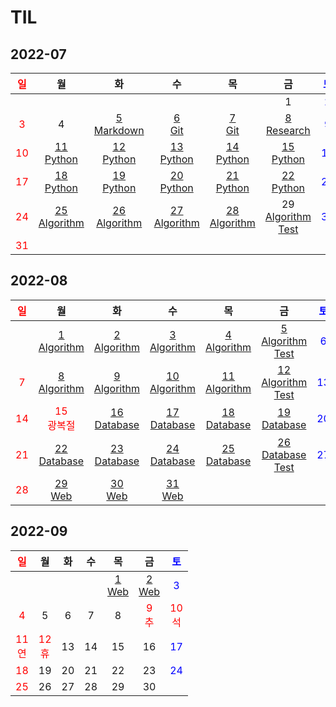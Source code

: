 # TIL

## 2022-07
| <span style="color: red">일</span> |                       월                       |                       화                        |                       수                       |                       목                       |                              금                              | <span style="color: blue">토</span> |
| :--------------------------------: | :--------------------------------------------: | :---------------------------------------------: | :--------------------------------------------: | :--------------------------------------------: | :----------------------------------------------------------: | :---------------------------------: |
|                                    |                                                |                                                 |                                                |                                                |                              1                               | <span style="color: blue">2</span>  |
| <span style="color: red">3</span>  |                       4                        | [5<br/>Markdown](./Markdown/마크다운%20문법.md) |           [6<br/>Git](./Git/Git.md)            |           [7<br/>Git](./Git/Git2.md)           |           [8<br/>Research](./Research/research.md)           | <span style="color: blue">9</span>  |
| <span style="color: red">10</span> |    [11<br/>Python](./Python/md/Python01.md)    |    [12<br/>Python](./Python/md/Python02.md)     |    [13<br/>Python](./Python/md/Python03.md)    |    [14<br/>Python](./Python/md/Python04.md)    |           [15<br/>Python](./Python/md/Python05.md)           | <span style="color: blue">16</span> |
| <span style="color: red">17</span> |    [18<br/>Python](./Python/md/Python06.md)    |    [19<br/>Python](./Python/md/Python07.md)     |    [20<br/>Python](./Python/md/Python08.md)    |    [21<br/>Python](./Python/md/Python09.md)    |           [22<br/>Python](./Python/md/Python10.md)           | <span style="color: blue">23</span> |
| <span style="color: red">24</span> | [25<br/>Algorithm](./Algorithm/Algorithm01.md) | [26<br/>Algorithm](./Algorithm/Algorithm02.md)  | [27<br/>Algorithm](./Algorithm/Algorithm03.md) | [28<br/>Algorithm](./Algorithm/Algorithm04.md) | 29<br/>[Algorithm](./Algorithm/Algorithm05.md)<br/>[Test](./Algorithm/swea/0729_coding_test) | <span style="color: blue">30</span> |
| <span style="color: red">31</span> |                                                |                                                 |                                                |                                                |                                                              |                                     |

## 2022-08

| <span style="color: red">일</span> |                      월                       |                      화                       |                       수                       |                       목                       |                              금                              | <span style="color: blue">토</span> |
| :--------------------------------: | :-------------------------------------------: | :-------------------------------------------: | :--------------------------------------------: | :--------------------------------------------: | :----------------------------------------------------------: | :---------------------------------: |
|                                    | [1<br/>Algorithm](./Algorithm/Algorithm06.md) | [2<br/>Algorithm](./Algorithm/Algorithm07.md) | [3<br/>Algorithm](./Algorithm/Algorithm08.md)  | [4<br/>Algorithm](./Algorithm/Algorithm09.md)  | [5<br/>Algorithm<br/>Test](./Algorithm/swea/0805_coding_test) | <span style="color: blue">6</span>  |
| <span style="color: red">7</span>  | [8<br/>Algorithm](./Algorithm/Algorithm10.md) | [9<br/>Algorithm](./Algorithm/Algorithm11.md) | [10<br/>Algorithm](./Algorithm/Algorithm12.md) | [11<br/>Algorithm](./Algorithm/Algorithm13.md) | [12<br/>Algorithm<br/>Test](./Algorithm/swea/0812_coding_test) | <span style="color: blue">13</span> |
| <span style="color: red">14</span> | <span style="color: red">15<br/>광복절</span> |  [16<br/>Database](./Database/Database01.md)  |  [17<br/>Database](./Database/Database02.md)   |  [18<br/>Database](./Database/Database03.md)   |         [19<br/>Database](./Database/Database04.md)          | <span style="color: blue">20</span> |
| <span style="color: red">21</span> |  [22<br/>Database](./Database/Database05.md)  |  [23<br/>Database](./Database/Database06.md)  |  [24<br/>Database](./Database/Database07.md)   |  [25<br/>Database](./Database/Database08.md)   |     [26<br/>Database<br/>Test](./Database/Database09.md)     | <span style="color: blue">27</span> |
| <span style="color: red">28</span> |         [29<br/>Web](./Web/Web01.md)          |         [30<br/>Web](./Web/Web02.md)          |          [31<br/>Web](./Web/Web03.md)          |                                                |                                                              |                                     |

## 2022-09

|    <span style="color: red">일</span>     |                    월                     |  화  |  수  |             목              |                    금                    |    <span style="color: blue">토</span>    |
| :---------------------------------------: | :---------------------------------------: | :--: | :--: | :-------------------------: | :--------------------------------------: | :---------------------------------------: |
|                                           |                                           |      |      | [1<br/>Web](./Web/Web04.md) |     [2<br/>Web](./Web/0902/project)      |    <span style="color: blue">3</span>     |
|     <span style="color: red">4</span>     |                     5                     |  6   |  7   |              8              | <span style="color: red">9<br/>추</span> | <span style="color: red">10<br/>석</span> |
| <span style="color: red">11<br/>연</span> | <span style="color: red">12<br/>휴</span> |  13  |  14  |             15              |                    16                    |    <span style="color: blue">17</span>    |
|    <span style="color: red">18</span>     |                    19                     |  20  |  21  |             22              |                    23                    |    <span style="color: blue">24</span>    |
|    <span style="color: red">25</span>     |                    26                     |  27  |  28  |             29              |                    30                    |                                           |
